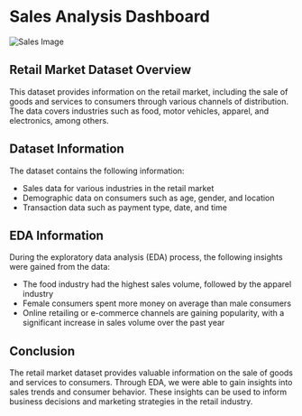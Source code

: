 # Sales Analysis Dashboard
![Sales Image](https://i.imgur.com/qco5MfY.jpg)

## Retail Market Dataset Overview

This dataset provides information on the retail market, including the sale of goods and services to consumers through various channels of distribution. The data covers industries such as food, motor vehicles, apparel, and electronics, among others.

## Dataset Information
The dataset contains the following information:

- Sales data for various industries in the retail market
- Demographic data on consumers such as age, gender, and location
- Transaction data such as payment type, date, and time

## EDA Information
During the exploratory data analysis (EDA) process, the following insights were gained from the data:

- The food industry had the highest sales volume, followed by the apparel industry
- Female consumers spent more money on average than male consumers
- Online retailing or e-commerce channels are gaining popularity, with a significant increase in sales volume over the past year

## Conclusion

The retail market dataset provides valuable information on the sale of goods and services to consumers. Through EDA, we were able to gain insights into sales trends and consumer behavior. These insights can be used to inform business decisions and marketing strategies in the retail industry.



